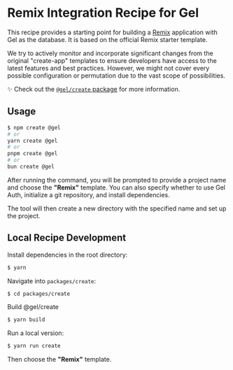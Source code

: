 # Remix Integration Recipe for Gel

This recipe provides a starting point for building a [Remix](https://remix.run/) application with Gel as the database. It is based on the official Remix starter template.

We try to actively monitor and incorporate significant changes from the original "create-app" templates to ensure developers have access to the latest features and best practices. However, we might not cover every possible configuration or permutation due to the vast scope of possibilities.

✨ Check out the [`@gel/create` package](https://github.com/gel/gel-js/blob/master/packages/create/README.md) for more information.

## Usage

```bash
$ npm create @gel
# or
yarn create @gel
# or
pnpm create @gel
# or
bun create @gel
```

After running the command, you will be prompted to provide a project name and choose the **"Remix"** template. You can also specify whether to use Gel Auth, initialize a git repository, and install dependencies.

The tool will then create a new directory with the specified name and set up the project.

## Local Recipe Development

Install dependencies in the root directory:

```bash
$ yarn
```

Navigate into `packages/create`:

```bash
$ cd packages/create
```

Build @gel/create

```bash
$ yarn build
```

Run a local version:

```bash
$ yarn run create
```

Then choose the **"Remix"** template.
